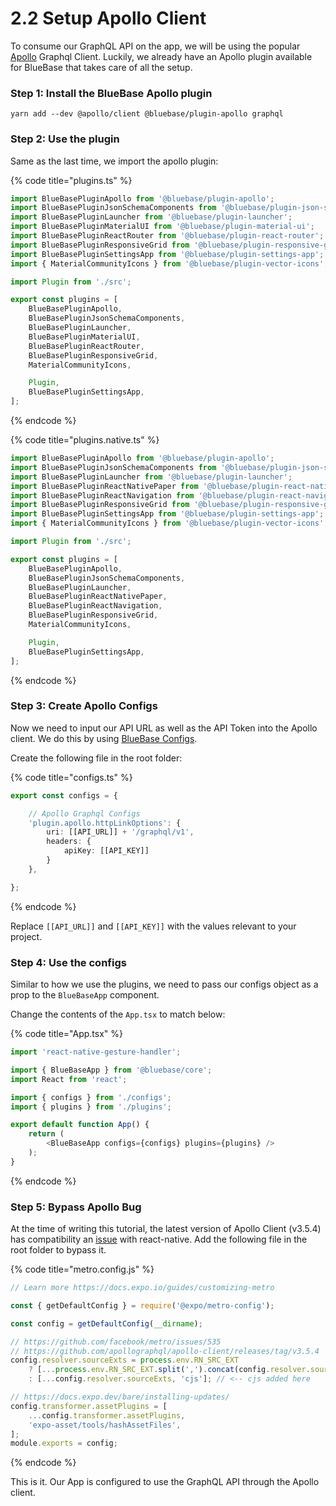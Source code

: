 # 2.2 Setup Apollo Client

To consume our GraphQL API on the app, we will be using the popular [Apollo](https://www.apollographql.com) Graphql Client. Luckily, we already have an Apollo plugin available for BlueBase that takes care of all the setup.

### Step 1: Install the  BlueBase Apollo plugin

```
yarn add --dev @apollo/client @bluebase/plugin-apollo graphql
```

### Step 2: Use the plugin

Same as the last time, we import the apollo plugin:

{% code title="plugins.ts" %}
```typescript
import BlueBasePluginApollo from '@bluebase/plugin-apollo';
import BlueBasePluginJsonSchemaComponents from '@bluebase/plugin-json-schema-components';
import BlueBasePluginLauncher from '@bluebase/plugin-launcher';
import BlueBasePluginMaterialUI from '@bluebase/plugin-material-ui';
import BlueBasePluginReactRouter from '@bluebase/plugin-react-router';
import BlueBasePluginResponsiveGrid from '@bluebase/plugin-responsive-grid';
import BlueBasePluginSettingsApp from '@bluebase/plugin-settings-app';
import { MaterialCommunityIcons } from '@bluebase/plugin-vector-icons';

import Plugin from './src';

export const plugins = [
	BlueBasePluginApollo,
	BlueBasePluginJsonSchemaComponents,
	BlueBasePluginLauncher,
	BlueBasePluginMaterialUI,
	BlueBasePluginReactRouter,
	BlueBasePluginResponsiveGrid,
	MaterialCommunityIcons,

	Plugin,
	BlueBasePluginSettingsApp,
];
```
{% endcode %}

{% code title="plugins.native.ts" %}
```typescript
import BlueBasePluginApollo from '@bluebase/plugin-apollo';
import BlueBasePluginJsonSchemaComponents from '@bluebase/plugin-json-schema-components';
import BlueBasePluginLauncher from '@bluebase/plugin-launcher';
import BlueBasePluginReactNativePaper from '@bluebase/plugin-react-native-paper';
import BlueBasePluginReactNavigation from '@bluebase/plugin-react-navigation';
import BlueBasePluginResponsiveGrid from '@bluebase/plugin-responsive-grid';
import BlueBasePluginSettingsApp from '@bluebase/plugin-settings-app';
import { MaterialCommunityIcons } from '@bluebase/plugin-vector-icons';

import Plugin from './src';

export const plugins = [
	BlueBasePluginApollo,
	BlueBasePluginJsonSchemaComponents,
	BlueBasePluginLauncher,
	BlueBasePluginReactNativePaper,
	BlueBasePluginReactNavigation,
	BlueBasePluginResponsiveGrid,
	MaterialCommunityIcons,

	Plugin,
	BlueBasePluginSettingsApp,
];

```
{% endcode %}

### Step 3: Create Apollo Configs

Now we need to input our API URL as well as the API Token into the Apollo client. We do this by using [BlueBase Configs](../../key-concepts/configs.md).

Create the following file in the root folder:

{% code title="configs.ts" %}
```typescript
export const configs = {

	// Apollo Graphql Configs
	'plugin.apollo.httpLinkOptions': {
		uri: [[API_URL]] + '/graphql/v1',
		headers: {
			apiKey: [[API_KEY]]
		}
	},

};
```
{% endcode %}

Replace `[[API_URL]]` and `[[API_KEY]]` with the values relevant to your project.

### Step 4: Use the configs

Similar to how we use the plugins, we need to pass our configs object as a prop to the `BlueBaseApp` component.

Change the contents of the `App.tsx` to match below:

{% code title="App.tsx" %}
```typescript
import 'react-native-gesture-handler';

import { BlueBaseApp } from '@bluebase/core';
import React from 'react';

import { configs } from './configs';
import { plugins } from './plugins';

export default function App() {
	return (
		<BlueBaseApp configs={configs} plugins={plugins} />
	);
}

```
{% endcode %}

### Step 5: Bypass Apollo Bug

At the time of writing this tutorial, the latest version of Apollo Client (v3.5.4) has compatibility an [issue](https://github.com/facebook/metro/issues/535) with react-native. Add the following file in the root folder to bypass it.

{% code title="metro.config.js" %}
```javascript
// Learn more https://docs.expo.io/guides/customizing-metro

const { getDefaultConfig } = require('@expo/metro-config');

const config = getDefaultConfig(__dirname);

// https://github.com/facebook/metro/issues/535
// https://github.com/apollographql/apollo-client/releases/tag/v3.5.4
config.resolver.sourceExts = process.env.RN_SRC_EXT
	? [...process.env.RN_SRC_EXT.split(',').concat(config.resolver.sourceExts), 'cjs'] // <-- cjs added here
	: [...config.resolver.sourceExts, 'cjs']; // <-- cjs added here

// https://docs.expo.dev/bare/installing-updates/
config.transformer.assetPlugins = [
	...config.transformer.assetPlugins,
	'expo-asset/tools/hashAssetFiles',
];
module.exports = config;
```
{% endcode %}

This is it. Our App is configured to use the GraphQL API through the Apollo client.
